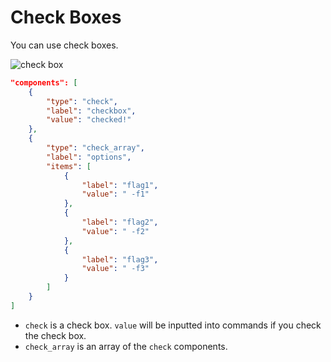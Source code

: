 # Check Boxes

You can use check boxes.  

![check box](https://github.com/matyalatte/Simple-Command-Runner/assets/69258547/205ffb2e-355b-4619-a132-c2a2293c18f7)

```json
"components": [
    {
        "type": "check",
        "label": "checkbox",
        "value": "checked!"
    },
    {
        "type": "check_array",
        "label": "options",
        "items": [
            {
                "label": "flag1",
                "value": " -f1"
            },
            {
                "label": "flag2",
                "value": " -f2"
            },
            {
                "label": "flag3",
                "value": " -f3"
            }
        ]
    }
]
```

-   `check` is a check box. `value` will be inputted into commands if you check the check box.
-   `check_array` is an array of the `check` components.
